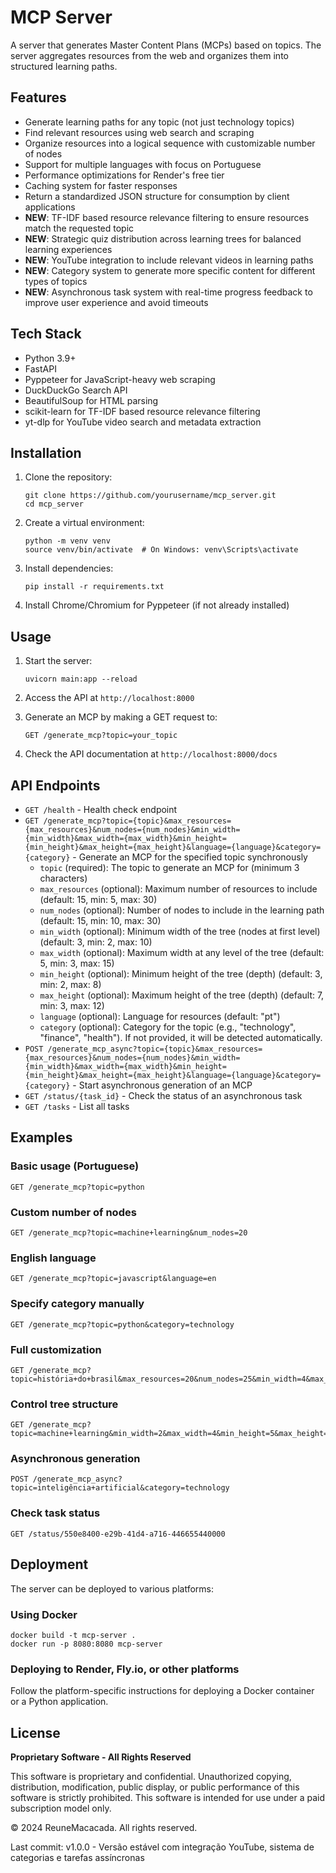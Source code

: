 # MCP Server

A server that generates Master Content Plans (MCPs) based on topics. The server aggregates resources from the web and organizes them into structured learning paths.

## Features

- Generate learning paths for any topic (not just technology topics)
- Find relevant resources using web search and scraping
- Organize resources into a logical sequence with customizable number of nodes
- Support for multiple languages with focus on Portuguese
- Performance optimizations for Render's free tier
- Caching system for faster responses
- Return a standardized JSON structure for consumption by client applications
- **NEW**: TF-IDF based resource relevance filtering to ensure resources match the requested topic
- **NEW**: Strategic quiz distribution across learning trees for balanced learning experiences
- **NEW**: YouTube integration to include relevant videos in learning paths
- **NEW**: Category system to generate more specific content for different types of topics
- **NEW**: Asynchronous task system with real-time progress feedback to improve user experience and avoid timeouts

## Tech Stack

- Python 3.9+
- FastAPI
- Pyppeteer for JavaScript-heavy web scraping
- DuckDuckGo Search API
- BeautifulSoup for HTML parsing
- scikit-learn for TF-IDF based resource relevance filtering
- yt-dlp for YouTube video search and metadata extraction

## Installation

1. Clone the repository:

   ```
   git clone https://github.com/yourusername/mcp_server.git
   cd mcp_server
   ```

2. Create a virtual environment:

   ```
   python -m venv venv
   source venv/bin/activate  # On Windows: venv\Scripts\activate
   ```

3. Install dependencies:

   ```
   pip install -r requirements.txt
   ```

4. Install Chrome/Chromium for Pyppeteer (if not already installed)

## Usage

1. Start the server:

   ```
   uvicorn main:app --reload
   ```

2. Access the API at `http://localhost:8000`

3. Generate an MCP by making a GET request to:

   ```
   GET /generate_mcp?topic=your_topic
   ```

4. Check the API documentation at `http://localhost:8000/docs`

## API Endpoints

- `GET /health` - Health check endpoint
- `GET /generate_mcp?topic={topic}&max_resources={max_resources}&num_nodes={num_nodes}&min_width={min_width}&max_width={max_width}&min_height={min_height}&max_height={max_height}&language={language}&category={category}` - Generate an MCP for the specified topic synchronously
  - `topic` (required): The topic to generate an MCP for (minimum 3 characters)
  - `max_resources` (optional): Maximum number of resources to include (default: 15, min: 5, max: 30)
  - `num_nodes` (optional): Number of nodes to include in the learning path (default: 15, min: 10, max: 30)
  - `min_width` (optional): Minimum width of the tree (nodes at first level) (default: 3, min: 2, max: 10)
  - `max_width` (optional): Maximum width at any level of the tree (default: 5, min: 3, max: 15)
  - `min_height` (optional): Minimum height of the tree (depth) (default: 3, min: 2, max: 8)
  - `max_height` (optional): Maximum height of the tree (depth) (default: 7, min: 3, max: 12)
  - `language` (optional): Language for resources (default: "pt")
  - `category` (optional): Category for the topic (e.g., "technology", "finance", "health"). If not provided, it will be detected automatically.
- `POST /generate_mcp_async?topic={topic}&max_resources={max_resources}&num_nodes={num_nodes}&min_width={min_width}&max_width={max_width}&min_height={min_height}&max_height={max_height}&language={language}&category={category}` - Start asynchronous generation of an MCP
- `GET /status/{task_id}` - Check the status of an asynchronous task
- `GET /tasks` - List all tasks

## Examples

### Basic usage (Portuguese)

```
GET /generate_mcp?topic=python
```

### Custom number of nodes

```
GET /generate_mcp?topic=machine+learning&num_nodes=20
```

### English language

```
GET /generate_mcp?topic=javascript&language=en
```

### Specify category manually

```
GET /generate_mcp?topic=python&category=technology
```

### Full customization

```
GET /generate_mcp?topic=história+do+brasil&max_resources=20&num_nodes=25&min_width=4&max_width=8&min_height=4&max_height=8&language=pt
```

### Control tree structure

```
GET /generate_mcp?topic=machine+learning&min_width=2&max_width=4&min_height=5&max_height=10
```

### Asynchronous generation

```
POST /generate_mcp_async?topic=inteligência+artificial&category=technology
```

### Check task status

```
GET /status/550e8400-e29b-41d4-a716-446655440000
```

## Deployment

The server can be deployed to various platforms:

### Using Docker

```
docker build -t mcp-server .
docker run -p 8080:8080 mcp-server
```

### Deploying to Render, Fly.io, or other platforms

Follow the platform-specific instructions for deploying a Docker container or a Python application.

## License

**Proprietary Software - All Rights Reserved**

This software is proprietary and confidential. Unauthorized copying, distribution, modification, public display, or public performance of this software is strictly prohibited. This software is intended for use under a paid subscription model only.

© 2024 ReuneMacacada. All rights reserved.

Last commit: v1.0.0 - Versão estável com integração YouTube, sistema de categorias e tarefas assíncronas
